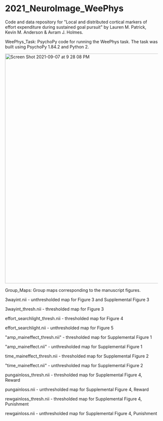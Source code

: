 # 2021_NeuroImage_WeePhys

Code and data repository for "Local and distributed cortical markers of effort expenditure during sustained goal pursuit" by Lauren M. Patrick, Kevin M. Anderson & Avram J. Holmes.

WeePhys_Task: PsychoPy code for running the WeePhys task. The task was built using PsychoPy 1.84.2 and Python 2.

<img width="757" alt="Screen Shot 2021-09-07 at 9 28 08 PM" src="https://user-images.githubusercontent.com/35503079/132431129-f493bef7-7a92-42f7-b011-b2d89f8b36da.png">

Group_Maps: Group maps corresponding to the manuscript figures. 

3wayint.nii -  unthresholded map for Figure 3 and Supplemental Figure 3

3wayint_thresh.nii - thresholded map for Figure 3

effort_searchlight_thresh.nii - thresholded map for Figure 4

effort_searchlight.nii - unthresholded map for Figure 5 

"amp_maineffect_thresh.nii" - thresholded map for Supplemental Figure 1

"amp_maineffect.nii" - unthresholded map for Supplemental Figure 1

time_maineffect_thresh.nii - thresholded map for Supplemental Figure 2 

"time_maineffect.nii" - unthresholded map for Supplemental Figure 2 

pungainloss_thresh.nii - thresholded map for Supplemental Figure 4, Reward

pungainloss.nii - unthresholded map for Supplemental Figure 4, Reward

rewgainloss_thresh.nii - thresholded map for Supplemental Figure 4, Punishment

rewgainloss.nii - unthresholded map for Supplemental Figure 4, Punishment
